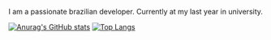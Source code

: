 I am a passionate brazilian developer. Currently at my last year in university.

[![Anurag's GitHub stats](https://github-readme-stats.vercel.app/api?username=RLMurta&show_icons=true&theme=dracula)](https://github.com/anuraghazra/github-readme-stats)
[![Top Langs](https://github-readme-stats.vercel.app/api/top-langs/?username=RLMurta&layout=donut&theme=dracula)](https://github.com/anuraghazra/github-readme-stats)
